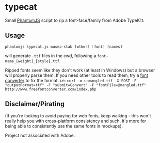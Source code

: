typecat
=======
Small [PhantomJS][1] script to rip a font-face/family from Adobe TypeK1t.

Usage
------
`phantomjs typecat.js museo-slab [other] [font] [names]` 

will generate `.ttf` files in the cwd, following a `font-name_[weight]_[style].ttf`.

Ripped fonts seem like they don't work (at least in Windows) but a browser will properly parse them. If you need other tools to read them, try a [font converter][2] to fix the format. i.e:
`curl -o unmangled.ttf -X POST -F "outputFormat=ttf" -F "submit=Convert" -F "fontFile=@mangled.ttf" http://www.freefontconverter.com/index.php`

Disclaimer/Pirating
-------------------
(If you're looking to avoid paying for web fonts, keep walking - this won't really help you with cross-platform consistency and such, it's more for being able to consistently use the same fonts in mockups).

Project not associated with Adobe.


  [1]: http://phantomjs.com/
  [2]: http://www.freefontconverter.com/
